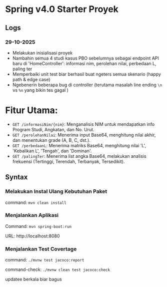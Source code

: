 # Spring v4.0 Starter Proyek

## Logs

### 29-10-2025

- Melakukan inisialisasi proyek
- Nambahin semua 4 studi kasus PBO sebelumnya sebagai endpoint API baru di 'HomeController': informasi nim, perolehan nilai, perbedaan L, paling ter
- Memperbaiki unit test biar berhasil buat ngeters semua skenario (happy path & edge case)
- Ngebenerin beberapa bug di controller (terutama masalah line ending `\n` vs `%n` yang bikin tes gagal )

# Fitur Utama:
- `GET /informasiNim/{nim}`: Menganalisis NIM untuk mendapatkan info Program Studi, Angkatan, dan No. Urut.
- `GET /perolehanNilai`: Menerima input Base64, menghitung nilai akhir, dan menentukan grade (A, B, C, dst.).
- `GET /perbedaanL`: Menerima matriks Base64, menghitung nilai 'L', 'Kebalikan L', 'Tengah', dan 'Dominan'.
- `GET /palingTer`: Menerima list angka Base64, melakukan analisis frekuensi (Tertinggi, Terendah, Terbanyak, Tersedikit).


## Syntax

### Melakukan Instal Ulang Kebutuhan Paket

command: `mvn clean install`

### Menjalankan Aplikasi

Command: `mvn spring-boot:run`

URL: http://localhost:8080

### Menjalankan Test Covertage

command: `./mvnw test jacoco:report`

command-check: `./mvnw clean test jacoco:check`

updatee berkala biar bagus 

